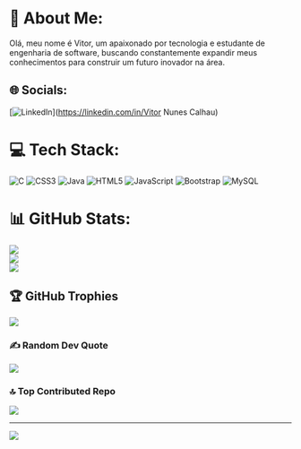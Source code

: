 # 💫 About Me:
Olá, meu nome é Vitor, um apaixonado por tecnologia e estudante de engenharia de software, buscando constantemente expandir meus conhecimentos para construir um futuro inovador na área.


## 🌐 Socials:
[![LinkedIn](https://img.shields.io/badge/LinkedIn-%230077B5.svg?logo=linkedin&logoColor=white)](https://linkedin.com/in/Vitor Nunes Calhau) 

# 💻 Tech Stack:
![C](https://img.shields.io/badge/c-%2300599C.svg?style=for-the-badge&logo=c&logoColor=white) ![CSS3](https://img.shields.io/badge/css3-%231572B6.svg?style=for-the-badge&logo=css3&logoColor=white) ![Java](https://img.shields.io/badge/java-%23ED8B00.svg?style=for-the-badge&logo=java&logoColor=white) ![HTML5](https://img.shields.io/badge/html5-%23E34F26.svg?style=for-the-badge&logo=html5&logoColor=white) ![JavaScript](https://img.shields.io/badge/javascript-%23323330.svg?style=for-the-badge&logo=javascript&logoColor=%23F7DF1E) ![Bootstrap](https://img.shields.io/badge/bootstrap-%23563D7C.svg?style=for-the-badge&logo=bootstrap&logoColor=white) ![MySQL](https://img.shields.io/badge/mysql-%2300f.svg?style=for-the-badge&logo=mysql&logoColor=white)
# 📊 GitHub Stats:
![](https://github-readme-stats.vercel.app/api?username=VitorNunesCalhau&theme=prussian&hide_border=false&include_all_commits=false&count_private=true)<br/>
![](https://github-readme-streak-stats.herokuapp.com/?user=VitorNunesCalhau&theme=prussian&hide_border=false)<br/>
![](https://github-readme-stats.vercel.app/api/top-langs/?username=VitorNunesCalhau&theme=prussian&hide_border=false&include_all_commits=false&count_private=true&layout=compact)

## 🏆 GitHub Trophies
![](https://github-profile-trophy.vercel.app/?username=VitorNunesCalhau&theme=radical&no-frame=false&no-bg=false&margin-w=4)

### ✍️ Random Dev Quote
![](https://quotes-github-readme.vercel.app/api?type=horizontal&theme=radical)

### 🔝 Top Contributed Repo
![](https://github-contributor-stats.vercel.app/api?username=VitorNunesCalhau&limit=5&theme=dark&combine_all_yearly_contributions=true)

---
[![](https://visitcount.itsvg.in/api?id=VitorNunesCalhau&icon=0&color=0)](https://visitcount.itsvg.in)

<!-- Proudly created with GPRM ( https://gprm.itsvg.in ) -->

